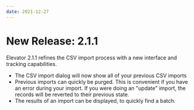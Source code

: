 ```yaml
---
date: 2021-12-27
---
```


# New Release: 2.1.1

Elevator 2.1.1 refines the CSV import process with a new interface and tracking capabilities.

* The CSV import dialog will now show all of your previous CSV imports
* Previous imports can quickly be purged. This is convenient if you have an error during your import. If you were doing an "update" import, the records will be reverted to their previous state.
* The results of an import can be displayed, to quickly find a batch.